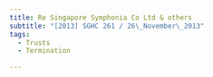```yaml
---
title: Re Singapore Symphonia Co Ltd & others 
subtitle: "[2013] SGHC 261 / 26\_November\_2013"
tags:
  - Trusts
  - Termination

---
```


